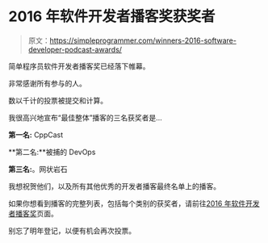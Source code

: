 # 2016 年软件开发者播客奖获奖者

> 原文：<https://simpleprogrammer.com/winners-2016-software-developer-podcast-awards/>

简单程序员软件开发者播客奖已经落下帷幕。

非常感谢所有参与的人。

数以千计的投票被提交和计算。

我很高兴地宣布“最佳整体”播客的三名获奖者是…

**第一名:** CppCast

**第二名:**被捕的 DevOps

**第三名:**。网状岩石

我想祝贺他们，以及所有其他优秀的开发者播客最终名单上的播客。

如果你想看到播客的完整列表，包括每个类别的获奖者，请前往[2016 年软件开发者播客奖](/podcast-awards/)页面。

别忘了明年登记，以便有机会再次投票。